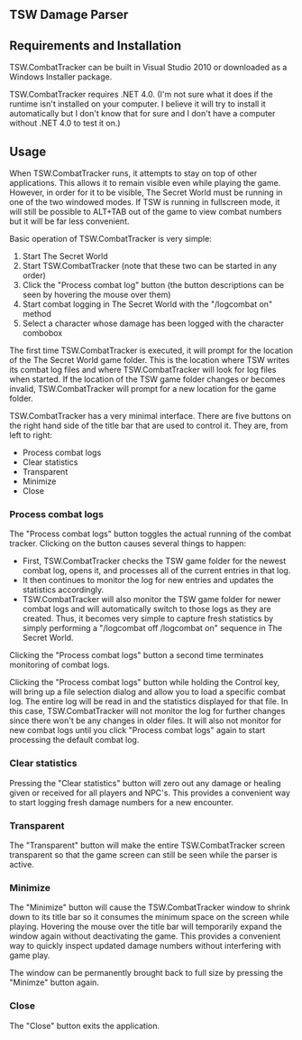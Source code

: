 TSW Damage Parser
-----------------

<!---
[TSW.CombatTracker 1.0.0 - Installer][dl] (100 KB) - 14 Jul 2012

[dl]: http://github.com/codemonger2/downloads/TSW.CombatTracker.msi
-->

Requirements and Installation
-----------------------------

TSW.CombatTracker can be built in Visual Studio 2010 or downloaded as a Windows Installer package.

TSW.CombatTracker requires .NET 4.0. (I'm not sure what it does if the runtime isn't installed on your computer. I believe it will try to install it automatically but I don't know that for sure and I don't have a computer without .NET 4.0 to test it on.)


Usage
-----

When TSW.CombatTracker runs, it attempts to stay on top of other applications. This allows it to remain visible even while playing the game. However, in order for it to be visible, The Secret World must be running in one of the two windowed modes. If TSW is running in fullscreen mode, it will still be possible to ALT+TAB out of the game to view combat numbers but it will be far less convenient.

Basic operation of TSW.CombatTracker is very simple:

1. Start The Secret World
2. Start TSW.CombatTracker (note that these two can be started in any order)
3. Click the "Process combat log" button (the button descriptions can be seen by hovering the mouse over them)
4. Start combat logging in The Secret World with the "/logcombat on" method
5. Select a character whose damage has been logged with the character combobox

The first time TSW.CombatTracker is executed, it will prompt for the location of the The Secret World game folder. This is the location where TSW writes its combat log files and where TSW.CombatTracker will look for log files when started. If the location of the TSW game folder changes or becomes invalid, TSW.CombatTracker will prompt for a new location for the game folder.

TSW.CombatTracker has a very minimal interface. There are five buttons on the right hand side of the title bar that are used to control it. They are, from left to right:

- Process combat logs
- Clear statistics
- Transparent
- Minimize
- Close

### Process combat logs

The "Process combat logs" button toggles the actual running of the combat tracker. Clicking on the button causes several things to happen:

- First, TSW.CombatTracker checks the TSW game folder for the newest combat log, opens it, and processes all of the current entries in that log.
- It then continues to monitor the log for new entries and updates the statistics accordingly.
- TSW.CombatTracker will also monitor the TSW game folder for newer combat logs and will automatically switch to those logs as they are created. Thus, it becomes very simple to capture fresh statistics by simply performing a "/logcombat off /logcombat on" sequence in The Secret World.

Clicking the "Process combat logs" button a second time terminates monitoring of combat logs.

Clicking the "Process combat logs" button while holding the Control key, will bring up a file selection dialog and allow you to load a specific combat log. The entire log will be read in and the statistics displayed for that file. In this case, TSW.CombatTracker will not monitor the log for further changes since there won't be any changes in older files. It will also not monitor for new combat logs until you click "Process combat logs" again to start processing the default combat log.

### Clear statistics

Pressing the "Clear statistics" button will zero out any damage or healing given or received for all players and NPC's. This provides a convenient way to start logging fresh damage numbers for a new encounter.

### Transparent

The "Transparent" button will make the entire TSW.CombatTracker screen transparent so that the game screen can still be seen while the parser is active.

### Minimize

The "Minimize" button will cause the TSW.CombatTracker window to shrink down to its title bar so it consumes the minimum space on the screen while playing. Hovering the mouse over the title bar will temporarily expand the window again without deactivating the game. This provides a convenient way to quickly inspect updated damage numbers without interfering with game play.

The window can be permanently brought back to full size by pressing the "Minimze" button again.

### Close

The "Close" button exits the application.


